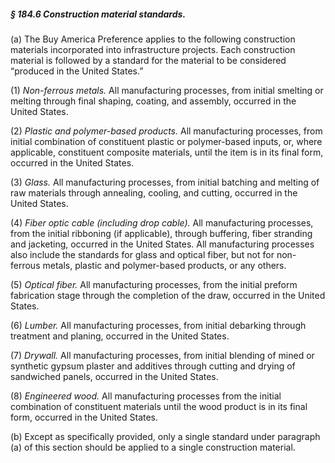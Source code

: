 ##### § 184.6 Construction material standards. #####

(a) The Buy America Preference applies to the following construction materials incorporated into infrastructure projects. Each construction material is followed by a standard for the material to be considered “produced in the United States.”

(1) *Non-ferrous metals.* All manufacturing processes, from initial smelting or melting through final shaping, coating, and assembly, occurred in the United States.

(2) *Plastic and polymer-based products.* All manufacturing processes, from initial combination of constituent plastic or polymer-based inputs, or, where applicable, constituent composite materials, until the item is in its final form, occurred in the United States.

(3) *Glass.* All manufacturing processes, from initial batching and melting of raw materials through annealing, cooling, and cutting, occurred in the United States.

(4) *Fiber optic cable (including drop cable).* All manufacturing processes, from the initial ribboning (if applicable), through buffering, fiber stranding and jacketing, occurred in the United States. All manufacturing processes also include the standards for glass and optical fiber, but not for non-ferrous metals, plastic and polymer-based products, or any others.

(5) *Optical fiber.* All manufacturing processes, from the initial preform fabrication stage through the completion of the draw, occurred in the United States.

(6) *Lumber.* All manufacturing processes, from initial debarking through treatment and planing, occurred in the United States.

(7) *Drywall.* All manufacturing processes, from initial blending of mined or synthetic gypsum plaster and additives through cutting and drying of sandwiched panels, occurred in the United States.

(8) *Engineered wood.* All manufacturing processes from the initial combination of constituent materials until the wood product is in its final form, occurred in the United States.

(b) Except as specifically provided, only a single standard under paragraph (a) of this section should be applied to a single construction material.